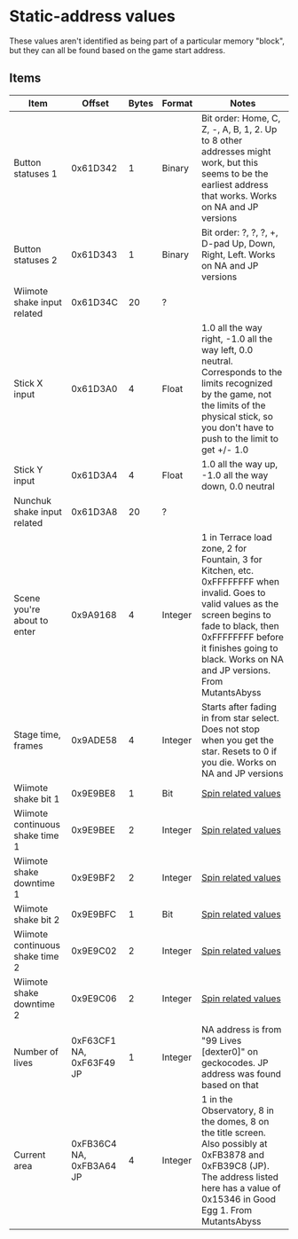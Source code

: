 # Static-address values

These values aren't identified as being part of a particular memory "block", but they can all be found based on the game start address.


## Items

Item | Offset | Bytes | Format | Notes
--- | --- | --- | --- | ---
Button statuses 1 | 0x61D342 | 1 | Binary | Bit order: Home, C, Z, -, A, B, 1, 2. Up to 8 other addresses might work, but this seems to be the earliest address that works. Works on NA and JP versions
Button statuses 2 | 0x61D343 | 1 | Binary | Bit order: ?, ?, ?, +, D-pad Up, Down, Right, Left. Works on NA and JP versions
Wiimote shake input related | 0x61D34C | 20 | ?
Stick X input | 0x61D3A0 | 4 | Float | 1.0 all the way right, -1.0 all the way left, 0.0 neutral. Corresponds to the limits recognized by the game, not the limits of the physical stick, so you don't have to push to the limit to get +/- 1.0
Stick Y input | 0x61D3A4 | 4 | Float | 1.0 all the way up, -1.0 all the way down, 0.0 neutral
Nunchuk shake input related | 0x61D3A8 | 20 | ?
Scene you're about to enter | 0x9A9168 | 4 | Integer | 1 in Terrace load zone, 2 for Fountain, 3 for Kitchen, etc. 0xFFFFFFFF when invalid. Goes to valid values as the screen begins to fade to black, then 0xFFFFFFFF before it finishes going to black. Works on NA and JP versions. From MutantsAbyss
Stage time, frames | 0x9ADE58 | 4 | Integer | Starts after fading in from star select. Does not stop when you get the star. Resets to 0 if you die. Works on NA and JP versions
Wiimote shake bit 1 | 0x9E9BE8 | 1 | Bit | [Spin related values](spin_related.md)
Wiimote continuous shake time 1 | 0x9E9BEE | 2 | Integer | [Spin related values](spin_related.md)
Wiimote shake downtime 1 | 0x9E9BF2 | 2 | Integer | [Spin related values](spin_related.md)
Wiimote shake bit 2 | 0x9E9BFC | 1 | Bit | [Spin related values](spin_related.md)
Wiimote continuous shake time 2 | 0x9E9C02 | 2 | Integer | [Spin related values](spin_related.md)
Wiimote shake downtime 2 | 0x9E9C06 | 2 | Integer | [Spin related values](spin_related.md)
Number of lives | 0xF63CF1 NA, 0xF63F49 JP | 1 | Integer | NA address is from "99 Lives [dexter0]" on geckocodes. JP address was found based on that
Current area | 0xFB36C4 NA, 0xFB3A64 JP | 4 | Integer | 1 in the Observatory, 8 in the domes, 8 on the title screen. Also possibly at 0xFB3878 and 0xFB39C8 (JP). The address listed here has a value of 0x15346 in Good Egg 1. From MutantsAbyss
